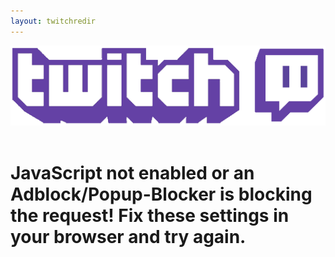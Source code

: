 ```yaml
---
layout: twitchredir
---
```


<img src="/images/twitchbanner.png" class="logo"/>  
<div class="clearFloat">&nbsp;</div>

<h1 id="mainHeader">JavaScript not enabled or an Adblock/Popup-Blocker is blocking the request! Fix these settings in your browser and try again.</h1>

<span id="approvalCode"></span>